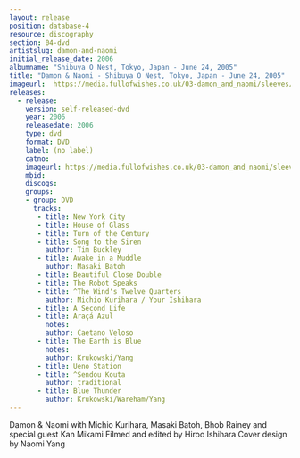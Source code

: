 ```yaml
---
layout: release
position: database-4
resource: discography
section: 04-dvd
artistslug: damon-and-naomi
initial_release_date: 2006
albumname: "Shibuya O Nest, Tokyo, Japan - June 24, 2005"
title: "Damon & Naomi - Shibuya O Nest, Tokyo, Japan - June 24, 2005"
imageurl:  https://media.fullofwishes.co.uk/03-damon_and_naomi/sleeves/damon-and-naomi-shibuya-o-nest-2008.jpg
releases:
  - release:
    version: self-released-dvd
    year: 2006
    releasedate: 2006
    type: dvd
    format: DVD
    label: (no label)
    catno:
    imageurl: https://media.fullofwishes.co.uk/03-damon_and_naomi/sleeves/damon-and-naomi-shibuya-o-nest-2008.jpg
    mbid:
    discogs:
    groups:
    - group: DVD
      tracks:
       - title: New York City
       - title: House of Glass
       - title: Turn of the Century
       - title: Song to the Siren
         author: Tim Buckley
       - title: Awake in a Muddle
         author: Masaki Batoh
       - title: Beautiful Close Double
       - title: The Robot Speaks
       - title: ^The Wind's Twelve Quarters
         author: Michio Kurihara / Your Ishihara
       - title: A Second Life
       - title: Araçá Azul
         notes:
         author: Caetano Veloso
       - title: The Earth is Blue
         notes:
         author: Krukowski/Yang
       - title: Ueno Station
       - title: ^Sendou Kouta
         author: traditional
       - title: Blue Thunder
         author: Krukowski/Wareham/Yang
---
```

Damon & Naomi with Michio Kurihara, Masaki Batoh, Bhob Rainey and special guest Kan Mikami
Filmed and edited by Hiroo Ishihara
Cover design by Naomi Yang
